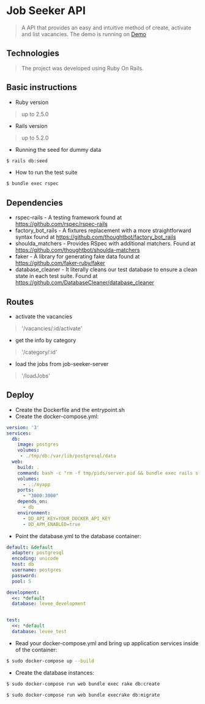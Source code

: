 # Job Seeker API

>A API that provides an easy and intuitive method of create, activate and list vacancies.
The demo is running on [Demo]()

## Technologies
> The project was developed using Ruby On Rails.

## Basic instructions

* Ruby version
> up to 2.5.0

* Rails version
> up to 5.2.0

* Running the seed for dummy data
```bash
$ rails db:seed
```
* How to run the test suite
```bash
$ bundle exec rspec
```

## Dependencies
* rspec-rails - A testing framework found at https://github.com/rspec/rspec-rails
* factory_bot_rails - A fixtures replacement with a more straightforward syntax found at https://github.com/thoughtbot/factory_bot_rails
* shoulda_matchers - Provides RSpec with additional matchers. Found at https://github.com/thoughtbot/shoulda-matchers
* faker - A library for generating fake data found at https://github.com/faker-ruby/faker
* database_cleaner - It literally cleans our test database to ensure a clean state in each test suite. Found at https://github.com/DatabaseCleaner/database_cleaner

## Routes

* activate the vacancies 
> '/vacancies/:id/activate'
* get the info by category 
> '/category/:id'
* load the jobs from job-seeker-server
>'/loadJobs'

## Deploy

* Create the Dockerfile and the entrypoint.sh
* Create the docker-compose.yml:
```YAML
version: '3'
services:
  db:
    image: postgres
    volumes: 
     - ./tmp/db:/var/lib/postgresql/data
  web:
    build: .
    command: bash -c "rm -f tmp/pids/server.pid && bundle exec rails s -p 3000 -b '0.0.0.0'"
    volumes:
      - .:/myapp
    ports:
      - "3000:3000"
    depends_on: 
      - db
    environment:
      - DD_API_KEY=YOUR_DOCKER_API_KEY
      - DD_APM_ENABLED=true
```

* Point the database.yml to the database container:
```YAML
default: &default
  adapter: postgresql
  encoding: unicode
  host: db
  username: postgres
  password:
  pool: 5

development:
  <<: *default
  database: levee_development


test:
  <<: *default
  database: levee_test
```
* Read your docker-compose.yml and bring up application services inside of the container:
```bash
$ sudo docker-compose up --build
```
* Create the database instances:
```bash
$ sudo docker-compose run web bundle exec rake db:create

$ sudo docker-compose run web bundle execrake db:migrate
```
